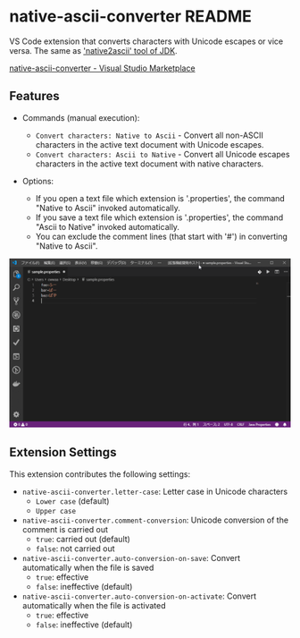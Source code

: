 # native-ascii-converter README

VS Code extension that converts characters with Unicode escapes or vice versa. The same as ['native2ascii' tool of JDK](https://docs.oracle.com/javase/8/docs/technotes/tools/windows/native2ascii.html).

[native-ascii-converter - Visual Studio Marketplace](https://marketplace.visualstudio.com/items?itemName=cwan.native-ascii-converter)

## Features

* Commands (manual execution):
    + `Convert characters: Native to Ascii` - Convert all non-ASCII characters in the active text document with Unicode escapes.
    + `Convert characters: Ascii to Native` - Convert all Unicode escapes characters in the active text document with native characters.

* Options:
    + If you open a text file which extension is '.properties', the command "Native to Ascii" invoked automatically.
    + If you save a text file which extension is '.properties', the command "Ascii to Native" invoked automatically.
    + You can exclude the comment lines (that start with '#') in converting "Native to Ascii".

![feature](images/feature.gif)

## Extension Settings

This extension contributes the following settings:

* `native-ascii-converter.letter-case`: Letter case in Unicode characters
    + `Lower case` (default)
    + `Upper case`
* `native-ascii-converter.comment-conversion`: Unicode conversion of the comment is carried out
    + `true`: carried out (default)
    + `false`: not carried out
* `native-ascii-converter.auto-conversion-on-save`: Convert automatically when the file is saved
    + `true`: effective
    + `false`: ineffective (default)
* `native-ascii-converter.auto-conversion-on-activate`: Convert automatically when the file is activated
    + `true`: effective
    + `false`: ineffective (default)

